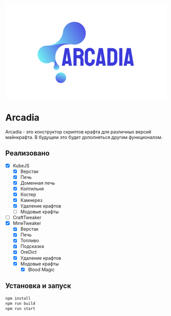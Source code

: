 ![](./public/assets/logo_full.png)

# Arcadia
Arcadia - это конструктор скриптов крафта для различных версий майнкрафта. В будущем это будет дополняться другим функционалом.

## Реализовано
- [x] KubeJS
    - [x] Верстак
    - [x] Печь
    - [x] Доменная печь
    - [x] Коптильня
    - [x] Костер
    - [x] Камнерез
    - [x] Удаление крафтов
    - [ ] Модовые крафты
- [ ] CraftTweaker
- [x] MineTweaker
    - [x] Верстак
    - [x] Печь
    - [x] Топливо
    - [x] Подсказка
    - [x] OreDict
    - [x] Удаление крафтов
    - [x] Модовые крафты
        - [x] Blood Magic

## Установка и запуск
```shell
npm install
npm run build
npm run start
```